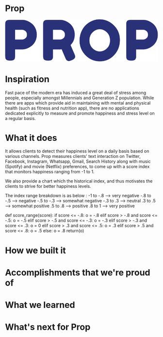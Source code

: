 # Prop

![alt text](https://github.com/jsiwu94/dubhacks/blob/master/72161681_455228788672444_4484030811477114880_n.png)


# Inspiration
Fast pace of the modern era has induced a great deal of stress among people, especially amongst Millennials and Generation Z population. While there are apps which provide aid in maintaining with mental and physical health (such as fitness and nutrition app), there are no applications dedicated explicitly to measure and promote happiness and stress level on a regular basis.

# What it does
It allows clients to detect their happiness level on a daily basis based on various channels. Prop measures clients' text interaction on Twitter, Facebook, Instagram, Whatsapp, Gmail, Search History along with music (Spotify) and movie (Netflix) preferences, to come up with a score index that monitors happiness ranging from -1 to 1.

We also provide a chart which the historical index, and thus motivates the clients to strive for better happiness levels.

The index range breakdown is as below :
-1 to -.8 --> very negative
-.8 to -.5 --> negative
-.5 to -.3 --> somewhat negative
-.3 to .3 --> neutral
.3 to .5 --> somewhat positive
.5 to .8 --> positive
.8 to 1 --> very positive

def score_range(score):
        if score <= -.8:
            o = -.8
        elif score > -.8 and score <= -.5:
            o = -.5
        elif score > -.5 and score <= -.3:
            o = -.3
        elif score > -.3 and score <= .3:
            o = 0
        elif score > .3 and score <= .5:
            o = .3
        elif score > .5 and score <= .8:
            o = .5
        else:
            o = .8
        return(o)


# How we built it


# Accomplishments that we're proud of


# What we learned


# What's next for Prop
